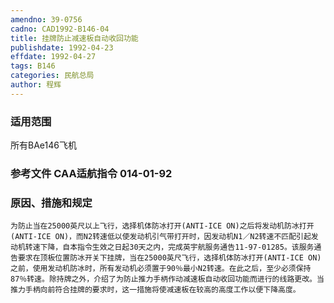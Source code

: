 ```yaml
---
amendno: 39-0756
cadno: CAD1992-B146-04
title: 挂牌防止减速板自动收回功能
publishdate: 1992-04-23
effdate: 1992-04-27
tags: B146
categories: 民航总局
author: 程辉
---
```


### 适用范围 
所有BAe146飞机

<!--more-->
### 参考文件    CAA适航指令 014-01-92

### 原因、措施和规定 
    为防止当在25000英尺以上飞行，选择机体防冰打开(ANTI-ICE ON)之后将发动机防冰打开(ANTI-ICE ON)，而N2转速低以使发动机引气带打开时，因发动机N1／N2转速不匹配引起发动机转速下降，自本指令生效之日起30天之内，完成英宇航服务通告11-97-01285。该服务通告要求在顶板位置防冰开关下挂牌，当在25000英尺飞行，选择机体防冰打开(ANTI-ICE ON)之前，使用发动机防冰时，所有发动机必须置于90％最小N2转速。在此之后，至少必须保持87％转速。除持牌之外，介绍了为防止推力手柄作动减速板自动收回功能而进行的线路更改。当推力手柄向前符合挂牌的要求时，这一措施将使减速板在较高的高度工作以便下降高度。
